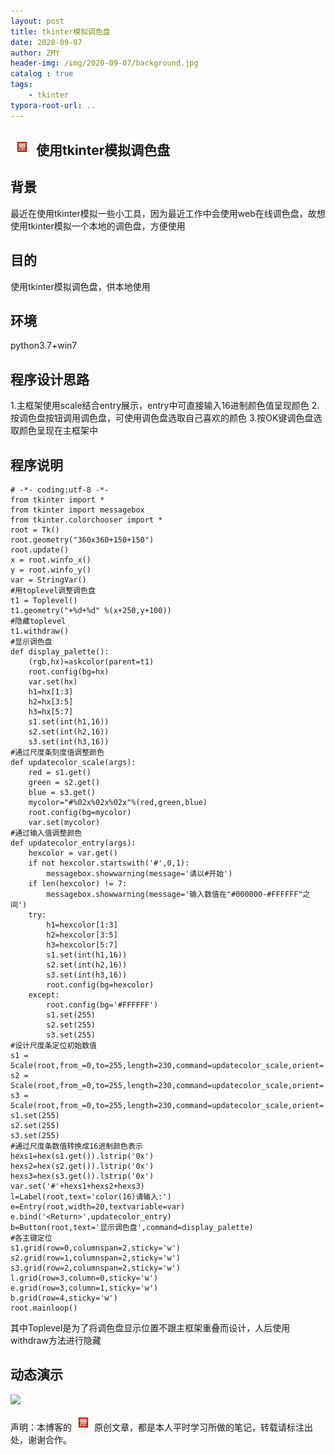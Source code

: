 ```yaml
---
layout: post
title: tkinter模拟调色盘
date: 2020-09-07
author: ZMY
header-img: /img/2020-09-07/background.jpg
catalog : true
tags:
    - tkinter
typora-root-url: ..
---
```

## <img class="original" src='/img/original.png'> 使用tkinter模拟调色盘
## 背景
最近在使用tkinter模拟一些小工具，因为最近工作中会使用web在线调色盘，故想使用tkinter模拟一个本地的调色盘，方便使用
## 目的
使用tkinter模拟调色盘，供本地使用
## 环境
python3.7+win7
## 程序设计思路
1.主框架使用scale结合entry展示，entry中可直接输入16进制颜色值呈现颜色
2.按调色盘按钮调用调色盘，可使用调色盘选取自己喜欢的颜色
3.按OK键调色盘选取颜色呈现在主框架中
## 程序说明
```
# -*- coding:utf-8 -*-
from tkinter import *
from tkinter import messagebox
from tkinter.colorchooser import *
root = Tk()
root.geometry("360x360+150+150")
root.update()
x = root.winfo_x()
y = root.winfo_y()
var = StringVar()
#用toplevel调整调色盘
t1 = Toplevel()
t1.geometry("+%d+%d" %(x+250,y+100))
#隐藏toplevel
t1.withdraw()
#显示调色盘
def display_palette():
    (rgb,hx)=askcolor(parent=t1)
    root.config(bg=hx)
    var.set(hx)
    h1=hx[1:3]
    h2=hx[3:5]
    h3=hx[5:7]
    s1.set(int(h1,16))
    s2.set(int(h2,16))
    s3.set(int(h3,16))
#通过尺度条刻度值调整颜色
def updatecolor_scale(args):
    red = s1.get()
    green = s2.get()
    blue = s3.get()
    mycolor="#%02x%02x%02x"%(red,green,blue)
    root.config(bg=mycolor)
    var.set(mycolor)
#通过输入值调整颜色
def updatecolor_entry(args):
    hexcolor = var.get()
    if not hexcolor.startswith('#',0,1):
        messagebox.showwarning(message='请以#开始')
    if len(hexcolor) != 7:
        messagebox.showwarning(message='输入数值在"#000000-#FFFFFF"之间')
    try:
        h1=hexcolor[1:3]
        h2=hexcolor[3:5]
        h3=hexcolor[5:7]
        s1.set(int(h1,16))
        s2.set(int(h2,16))
        s3.set(int(h3,16))
        root.config(bg=hexcolor)
    except:
        root.config(bg='#FFFFFF')
        s1.set(255)
        s2.set(255)
        s3.set(255)
#设计尺度条定位初始数值
s1 = Scale(root,from_=0,to=255,length=230,command=updatecolor_scale,orient='horizontal')
s2 = Scale(root,from_=0,to=255,length=230,command=updatecolor_scale,orient='horizontal')
s3 = Scale(root,from_=0,to=255,length=230,command=updatecolor_scale,orient='horizontal')
s1.set(255)
s2.set(255)
s3.set(255)
#通过尺度条数值转换成16进制颜色表示
hexs1=hex(s1.get()).lstrip('0x')
hexs2=hex(s2.get()).lstrip('0x')
hexs3=hex(s3.get()).lstrip('0x')
var.set('#'+hexs1+hexs2+hexs3)
l=Label(root,text='color(16)请输入:')
e=Entry(root,width=20,textvariable=var)
e.bind('<Return>',updatecolor_entry)
b=Button(root,text='显示调色盘',command=display_palette)
#各主键定位
s1.grid(row=0,columnspan=2,sticky='w')
s2.grid(row=1,columnspan=2,sticky='w')
s3.grid(row=2,columnspan=2,sticky='w')
l.grid(row=3,column=0,sticky='w')
e.grid(row=3,column=1,sticky='w')
b.grid(row=4,sticky='w')
root.mainloop()
```
其中Toplevel是为了将调色盘显示位置不跟主框架重叠而设计，人后使用withdraw方法进行隐藏  
## 动态演示
![](/img/2020-09-07/111.gif)

声明：本博客的<img class="original" src='/img/original.png'>原创文章，都是本人平时学习所做的笔记，转载请标注出处，谢谢合作。